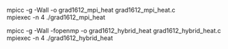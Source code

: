 mpicc -g -Wall -o grad1612_mpi_heat grad1612_mpi_heat.c  
mpiexec -n 4 ./grad1612_mpi_heat

mpicc -g -Wall -fopenmp -o grad1612_hybrid_heat grad1612_hybrid_heat.c
mpiexec -n 4 ./grad1612_hybrid_heat
